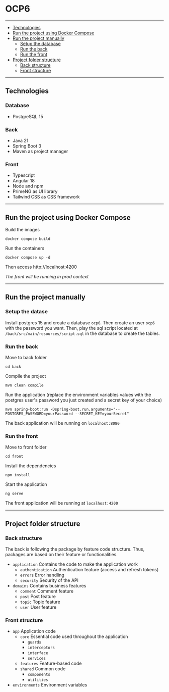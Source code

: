 # OCP6

---

- [Technologies](#technologies)
- [Run the project using Docker Compose](#run-the-project-using-docker-compose)
- [Run the project manually](#run-the-project-manually)
  - [Setup the database](#setup-the-datase)
  - [Run the back](#run-the-back)
  - [Run the front](#run-the-front)
- [Project folder structure](#project-folder-structure)
  - [Back structure](#back-structure)
  - [Front structure](#front-structure)

---

## Technologies

### Database
* PostgreSQL 15

### Back
* Java 21
* Spring Boot 3
* Maven as project manager

### Front
* Typescript
* Angular 18
* Node and npm
* PrimeNG as UI library
* Tailwind CSS as CSS framework

---

## Run the project using Docker Compose

Build the images
```shell
docker compose build
```

Run the containers
```shell
docker compose up -d
```

Then access http://localhost:4200

_The front will be running in prod context_

---

## Run the project manually

### Setup the datase

Install postgres 15 and create a database `ocp6`. Then create an user `ocp6` with the password you want. 
Then, play the sql script located at `/back/src/main/resources/script.sql` in the database to create the tables.

### Run the back

Move to back folder
```shell
cd back
```

Compile the project
```shell
mvn clean compile
```

Run the application (replace the environment variables values with the postgres user's password you just created and a secret key of your choice)
```shell
mvn spring-boot:run -Dspring-boot.run.arguments="--POSTGRES_PASSWORD=yourPassword --SECRET_KEY=yourSecret"
```

The back application will be running on `localhost:8080`

### Run the front

Move to front folder
```shell
cd front
```

Install the dependencies
```shell
npm install
```

Start the application
```shell
ng serve
```

The front application will be running at `localhost:4200`

---

## Project folder structure

### Back structure
The back is following the package by feature code structure.
Thus, packages are based on their feature or functionalities.

- `application` Contains the code to make the application work
  - `authentication` Authentication feature (access and refresh tokens)
  - `errors` Error handling
  - `security` Security of the API
- `domains` Contains business features
  - `comment` Comment feature
  - `post` Post feature
  - `topic` Topic feature
  - `user` User feature

### Front structure

- `app` Application code
  - `core` Essential code used throughout the application
    - `guards`
    - `interceptors`
    - `interface`
    - `services`
  - `features` Feature-based code
  - `shared` Common code
    - `components` 
    - `utilities`
- `environments` Environment variables
